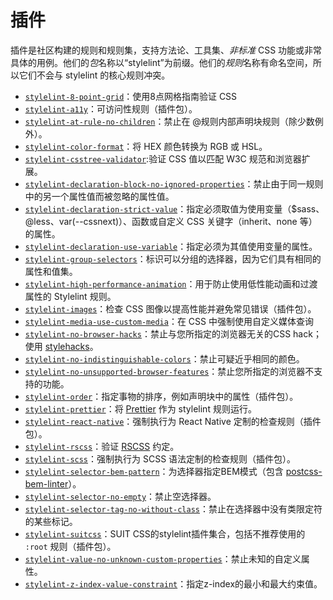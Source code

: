 # 插件

插件是社区构建的规则和规则集，支持方法论、工具集、*非标准* CSS 功能或非常具体的用例。他们的*包*名称以“stylelint”为前缀。他们的*规则*名称有命名空间，所以它们不会与 stylelint 的核心规则冲突。

-   [`stylelint-8-point-grid`](https://github.com/dcrtantuco/stylelint-8-point-grid)：使用8点网格指南验证 CSS
-   [`stylelint-a11y`](https://github.com/YozhikM/stylelint-a11y)：可访问性规则（插件包）。
-   [`stylelint-at-rule-no-children`](https://github.com/adityavm/stylelint-at-rule-no-children)：禁止在 @规则内部声明块规则（除少数例外）。
-   [`stylelint-color-format`](https://github.com/filipekiss/stylelint-color-format)：将 HEX 颜色转换为 RGB 或 HSL。
-   [`stylelint-csstree-validator`](https://github.com/csstree/stylelint-validator):验证 CSS 值以匹配 W3C 规范和浏览器扩展。
-   [`stylelint-declaration-block-no-ignored-properties`](https://github.com/kristerkari/stylelint-declaration-block-no-ignored-properties)：禁止由于同一规则中的另一个属性值而被忽略的属性值。
-   [`stylelint-declaration-strict-value`](https://github.com/AndyOGo/stylelint-declaration-strict-value)：指定必须取值为使用变量（$sass、@less、var(--cssnext)）、函数或自定义 CSS 关键字（inherit、none 等）的属性。
-   [`stylelint-declaration-use-variable`](https://github.com/sh-waqar/stylelint-declaration-use-variable)：指定必须为其值使用变量的属性。
-   [`stylelint-group-selectors`](https://github.com/ssivanatarajan/stylelint-group-selectors)：标识可以分组的选择器，因为它们具有相同的属性和值集。
-   [`stylelint-high-performance-animation`](https://github.com/kristerkari/stylelint-high-performance-animation)：用于防止使用低性能动画和过渡属性的 Stylelint 规则。
-   [`stylelint-images`](https://github.com/ramasilveyra/stylelint-images)：检查 CSS 图像以提高性能并避免常见错误（插件包）。
-   [`stylelint-media-use-custom-media`](https://github.com/csstools/stylelint-media-use-custom-media)：在 CSS 中强制使用自定义媒体查询
-   [`stylelint-no-browser-hacks`](https://github.com/Slamdunk/stylelint-no-browser-hacks)：禁止与您所指定的浏览器无关的CSS hack；使用 [stylehacks](https://github.com/ben-eb/stylehacks)。
-   [`stylelint-no-indistinguishable-colors`](https://github.com/ierhyna/stylelint-no-indistinguishable-colors)：禁止可疑近乎相同的颜色。
-   [`stylelint-no-unsupported-browser-features`](https://github.com/ismay/stylelint-no-unsupported-browser-features)：禁止您所指定的浏览器不支持的功能。
-   [`stylelint-order`](https://github.com/hudochenkov/stylelint-order)：指定事物的排序，例如声明块中的属性（插件包）。
-   [`stylelint-prettier`](https://github.com/prettier/stylelint-prettier)：将 [Prettier](https://prettier.io/) 作为 stylelint 规则运行。
-   [`stylelint-react-native`](https://github.com/kristerkari/stylelint-react-native)：强制执行为 React Native 定制的检查规则（插件包）。
-   [`stylelint-rscss`](https://github.com/rstacruz/stylelint-rscss)：验证 [RSCSS](http://rscss.io) 约定。
-   [`stylelint-scss`](https://github.com/kristerkari/stylelint-scss)：强制执行为 SCSS 语法定制的检查规则（插件包）。
-   [`stylelint-selector-bem-pattern`](https://github.com/davidtheclark/stylelint-selector-bem-pattern)：为选择器指定BEM模式（包含 [postcss-bem-linter](https://github.com/postcss/postcss-bem-linter)）。
-   [`stylelint-selector-no-empty`](https://github.com/ssivanatarajan/stylelint-selector-no-empty)：禁止空选择器。
-   [`stylelint-selector-tag-no-without-class`](https://github.com/Moxio/stylelint-selector-tag-no-without-class)：禁止在选择器中没有类限定符的某些标记。
-   [`stylelint-suitcss`](https://github.com/suitcss/stylelint-suitcss)：SUIT CSS的stylelint插件集合，包括不推荐使用的 `:root` 规则（插件包）。
-   [`stylelint-value-no-unknown-custom-properties`](https://github.com/csstools/stylelint-value-no-unknown-custom-properties)：禁止未知的自定义属性。
-   [`stylelint-z-index-value-constraint`](https://github.com/kristerkari/stylelint-z-index-value-constraint)：指定z-index的最小和最大约束值。
